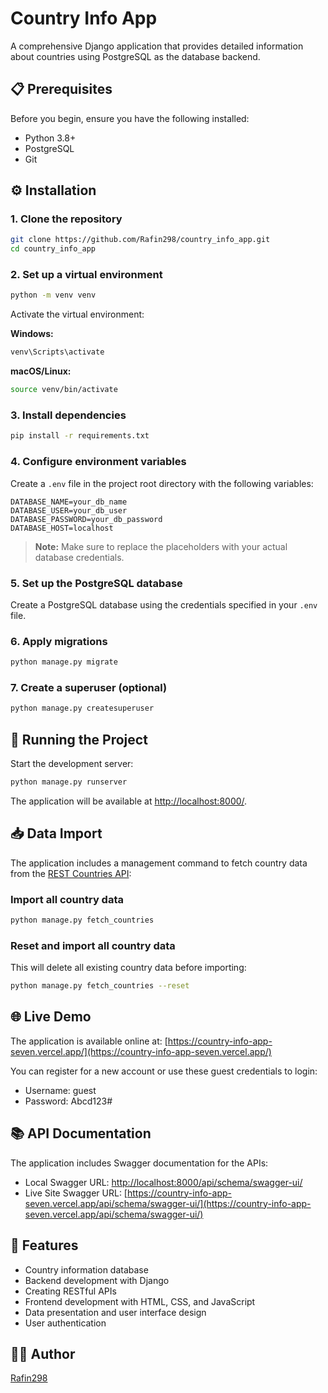 # Country Info App

A comprehensive Django application that provides detailed information about countries using PostgreSQL as the database backend.

## 📋 Prerequisites

Before you begin, ensure you have the following installed:

- Python 3.8+
- PostgreSQL
- Git

## ⚙️ Installation

### 1. Clone the repository

```bash
git clone https://github.com/Rafin298/country_info_app.git
cd country_info_app
```

### 2. Set up a virtual environment

```bash
python -m venv venv
```

Activate the virtual environment:

**Windows:**
```bash
venv\Scripts\activate
```

**macOS/Linux:**
```bash
source venv/bin/activate
```

### 3. Install dependencies

```bash
pip install -r requirements.txt
```

### 4. Configure environment variables

Create a `.env` file in the project root directory with the following variables:

```
DATABASE_NAME=your_db_name
DATABASE_USER=your_db_user
DATABASE_PASSWORD=your_db_password
DATABASE_HOST=localhost
```

> **Note:** Make sure to replace the placeholders with your actual database credentials.

### 5. Set up the PostgreSQL database

Create a PostgreSQL database using the credentials specified in your `.env` file.

### 6. Apply migrations

```bash
python manage.py migrate
```

### 7. Create a superuser (optional)

```bash
python manage.py createsuperuser
```

## 🚀 Running the Project

Start the development server:

```bash
python manage.py runserver
```

The application will be available at [http://localhost:8000/](http://localhost:8000/).

## 📥 Data Import

The application includes a management command to fetch country data from the [REST Countries API](https://restcountries.com/):

### Import all country data

```bash
python manage.py fetch_countries
```

### Reset and import all country data

This will delete all existing country data before importing:

```bash
python manage.py fetch_countries --reset
```

## 🌐 Live Demo

The application is available online at: [https://country-info-app-seven.vercel.app/](https://country-info-app-seven.vercel.app/)

You can register for a new account or use these guest credentials to login:
- Username: guest
- Password: Abcd123#

## 📚 API Documentation

The application includes Swagger documentation for the APIs:

- Local Swagger URL: [http://localhost:8000/api/schema/swagger-ui/](http://localhost:8000/api/schema/swagger-ui/)
- Live Site Swagger URL: [https://country-info-app-seven.vercel.app/api/schema/swagger-ui/](https://country-info-app-seven.vercel.app/api/schema/swagger-ui/)

## 📝 Features

- Country information database
- Backend development with Django
- Creating RESTful APIs
- Frontend development with HTML, CSS, and JavaScript
- Data presentation and user interface design
- User authentication

## 👨‍💻 Author

[Rafin298](https://github.com/Rafin298)